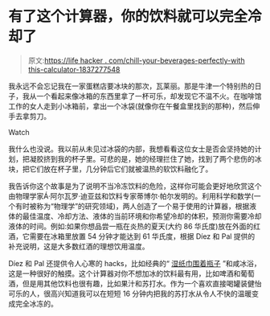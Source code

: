 # 有了这个计算器，你的饮料就可以完全冷却了

> 原文:[https://life hacker . com/chill-your-beverages-perfectly-with this-calculator-1837277548](https://lifehacker.com/chill-your-beverages-perfectly-with-this-calculator-1837277548)

我永远不会忘记我在一家蛋糕店要冰块的那次，瓦莱丽。那是牛津一个特别热的日子，我从一个看起来像冰箱的东西里拿了一杯可乐，却发现它不温不火。在咖啡馆工作的女人走到小冰箱前，拿出一个冰袋(就像你在午餐盒里找到的那种)，然后伸手去拿剪刀。

Watch

我什么也没说。我以前从未见过冰袋的内部，我想看看这位女士是否会坚持她的计划，把凝胶挤到我的杯子里。可悲的是，她的经理拦住了她，找到了两个悲伤的冰块，把它们放在杯子里，几分钟后它们就被温热的软饮料融化了。

我告诉你这个故事是为了说明不当冷冻饮料的危险，这样你可能会更好地欣赏这个由物理学家Á·阿尔瓦罗·迪亚兹和饮料专家蒂博尔·帕尔发明的。利用科学和数学(一个有时被称为“物理学”的研究领域)，两人创造了一个易于使用的计算器，根据液体的最佳温度、冷却方法、液体的当前环境和你希望冷却的体积，预测你需要冷却液体的时间。例如:如果你想品尝一瓶在炎热的夏天(大约 86 华氏度)放在外面的红酒，它需要在冰箱里放置 54 分钟才能达到 61 华氏度，根据 Díez 和 Pal 提供的补充说明，这是大多数红酒的理想饮用温度。

Díez 和 Pal 还提供令人心寒的 hacks，比如经典的“ [湿纸巾围着瓶子](https://lifehacker.com/chill-your-soda-faster-by-wrapping-it-with-a-wet-paper-1760251835) ”和咸冰浴，这是一种很好的触摸。这个计算器对你不想加冰的饮料最有用，比如啤酒和葡萄酒，但是用其他饮料也很有趣，比如果汁和苏打水。作为一个喜欢直接喝罐装健怡可乐的人，很高兴知道我可以在短短 16 分钟内把我的苏打水从令人不快的温暖变成完全冰冻的。